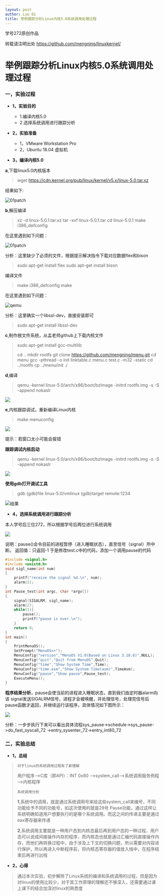 ```yaml
---
layout: post
author: Luo Di
title: 举例跟踪分析Linux内核5.0系统调用处理过程
---
```


学号272原创作品

转载请注明出处  <https://github.com/mengning/linuxkernel/>

# 举例跟踪分析Linux内核5.0系统调用处理过程

### 一，实验过程

* **1，实验目的**
  * 1.编译内核5.0
  * 2.选择系统调用进行跟踪分析

* **2，实验准备**
  * 1，VMware Workstation Pro
  * 2，Ubuntu 18.04 虚拟机

* **3，编译内核5.0**

**a**,下载linux5.0内核版本

>wget https://cdn.kernel.org/pub/linux/kernel/v5.x/linux-5.0.tar.xz

结果如下:

![01patch](https://github.com/rodyyyy/rodyyyy.github.io/raw/master/images/1.png)

**b**,解压编译

>xz -d linux-5.0.1.tar.xz
>tar -xvf linux-5.0.1.tar
>cd linux-5.0.1
>make i386_defconfig

在这里遇到如下问题：

![01patch](https://github.com/rodyyyy/rodyyyy.github.io/raw/master/images/2.png)

分析：这里缺少了必须的文件，根据提示解决指令下载对应数据flex和bison

>sudo apt-get install flex
>sudo apt-get install bison

编译文件

>make i386_defconfig
>make 

在这里遇到如下问题：

![qemu](https://github.com/rodyyyy/rodyyyy.github.io/raw/master/images/3.png)

分析：这里确实一个libssl-dev，直接安装即可

>sudo apt-get install libssl-dev

**c**,制作根文件系统，从孟老师github上下载内核文件

>sudo apt-get install gcc-multilib
>
>cd ..
>mkdir rootfs
>git clone https://github.com/mengning/menu.git
>cd menu
>gcc -pthread -o init linktable.c menu.c test.c -m32 -static
>cd ../rootfs
>cp ../menu/init ./

**d**,编译

> qemu -kernel linux-5.0/arch/x86/boot/bzImage -initrd rootfs.img -s -S -append nokaslr

![](https://github.com/rodyyyy/rodyyyy.github.io/raw/master/images/4.png)

**e**,内核跟踪调试，重新编译Linux内核

> make menuconfig

![](https://github.com/rodyyyy/rodyyyy.github.io/raw/master/images/5.png)

提示：若窗口太小可能会报错

**跟踪调试内核启动**

>qemu -kernel linux-5.0/arch/x86/boot/bzImage -initrd rootfs.img -s -S -append nokaslr

![](https://github.com/rodyyyy/rodyyyy.github.io/raw/master/images/6.png)

**使用gdb打开调试工具**

> gdb 
> (gdb)file linux-5.0/vmlinux 
> (gdb)target remote:1234 

![结果](https://github.com/rodyyyy/rodyyyy.github.io/raw/master/images/7.png)

* **4，选择系统调用进行跟踪分析**

本人学号后三位272，所以根据学号后两位进行系统调用

![](https://github.com/rodyyyy/rodyyyy.github.io/raw/master/images/8.png)

说明：pause()会令目前的进程暂停（进入睡眠状态），直至信号（signal）所中断。
返回值：只返回-1
于是修改test.c中的代码，添加一个调用pause的代码

```c
#include <signal.h>
#include <unistd.h>
void sigl_name(int num)
{
    printf("receive the signal %d.\n", num);
    alarm(2);
}
int Pause_test(int argc, char *argv[])
{
    signal(SIGALRM, sigl_name);
    alarm(2);
    while(1){
        pause();
        printf("pause is over.\n");
    }
    return 0;
}
int main()
{
    PrintMenuOS();
    SetPrompt("MenuOS>>");
    MenuConfig("version","MenuOS V1.0(Based on Linux 3.18.6)",NULL);
    MenuConfig("quit","Quit from MenuOS",Quit);
    MenuConfig("time","Show System Time",Time);
    MenuConfig("time-asm","Show System Time(asm)",TimeAsm);
    MenuConfig("pause","Show pause",Pause_test);
    ExecuteMenu();
}
```

**程序结果分析**，pause会使当前的进程进入睡眠状态，直到我们由定时器alarm向该 signal发送SIGALRM信号，进程才会被唤醒，并处理信号，处理完信号后pause函数才返回，并继续运行该程序，具体情况如下图所示：

![](https://github.com/rodyyyy/rodyyyy.github.io/raw/master/images/9.png)

分析：一步步执行下来可以看出具体流程sys_pause->schedule->sys_pause->do_fast_syscall_72
->entry_sysenter_72->entry_int80_72

###  二，实验总结

* **1，总结**

>`对于linux的系统调用过程有了新理解`
>
>用户程序——>C库（即API）：INT 0x80 ——>system_call——>系统调用服务例程——>内核程序
>
>`系统调用分析`
>
>**1**,系统中的调用，就是通过系统调用号来给这些system_call来编号，不同功能给予不同的功能号，如这次使用的就是29号 Pause功能，通过这样让系统明确知道用户想要执行的是哪个系统调用。而这之间的传递主要是通过eax寄存器来传递
>
>**2**,系统调用主要就是一种用户态到内核态最后再到用户态的一种过程，用户态可以说成间接操作内存的程序，而内核态也就是通过汇编代码直接操作内存，而他们再转换过程中，由于涉及上下文的切换问题，所以需要对内容进行保护，所以再进入中断程序前，将内核态寄存器的值放入栈中，在程序结束后再进行出栈

* **2，心得**

> 通过本次实验，初步解除了Linux系统的编译和系统调用的过程，但是因为对linux的使用比较少，对于其工作原理的理解还不够深入，还需要通过课上课下的结合加深对linux的熟悉度